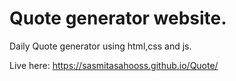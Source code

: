 # Quote generator website.
Daily Quote generator using html,css and js.

Live here: https://sasmitasahooss.github.io/Quote/
